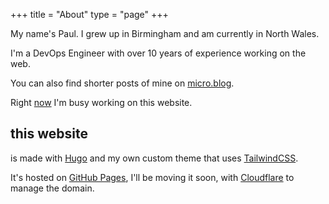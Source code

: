 +++
title = "About"
type = "page"
+++

My name's Paul. I grew up in Birmingham and am currently in North Wales.

I'm a DevOps Engineer with over 10 years of experience working on the web. 

You can also find shorter posts of mine on [micro.blog](https://micro.paultibbetts.uk).

Right [now](/now) I'm busy working on this website.

## this website

is made with [Hugo](https://gohugo.io) and my own custom theme that uses [TailwindCSS](https://tailwindcss.com/).

It's hosted on [GitHub Pages](https://pages.github.com/), I'll be moving it soon, with [Cloudflare](https://cloudflare.com) to manage the domain.


